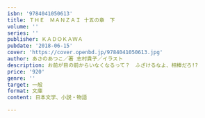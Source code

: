 ```yaml
---
isbn: '9784041050613'
title: ＴＨＥ　ＭＡＮＺＡＩ 十五の章　下
volume: ''
series: ''
publisher: ＫＡＤＯＫＡＷＡ
pubdate: '2018-06-15'
cover: 'https://cover.openbd.jp/9784041050613.jpg'
author: あさのあつこ／著 志村貴子／イラスト
description: お前が目の前からいなくなるって？　ふざけるなよ、相棒だろ!?
price: '920'
genre: ''
target: 一般
format: 文庫
content: 日本文学、小説・物語

---
```

